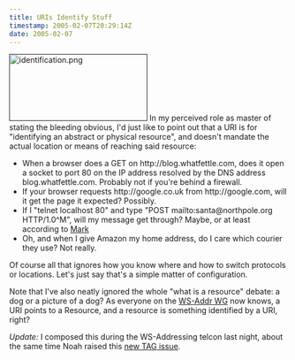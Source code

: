 ```yaml
---
title: URIs Identify Stuff
timestamp: 2005-02-07T20:29:14Z
date: 2005-02-07
---
```


<a href=''></a><a href=''><img alt="identification.png" src="http://blog.whatfettle.com/archives/identification.png" width="250" height="121" border="0" /></a>
In my perceived role as master of stating the bleeding obvious, I'd just like to point out that a URI is for "identifying an abstract or physical resource", and doesn't mandate the actual location or means of reaching said resource:

<ul><li>When a browser does a GET on http://blog.whatfettle.com, does it open a socket to port 80 on the IP address resolved by the DNS address blog.whatfettle.com. Probably not if you're behind a firewall.</li>
<li>If your browser requests http://google.co.uk from http://google.com, will it get the page it expected? Possibly.</li>
<li>If I "telnet localhost 80" and type "POST mailto:santa@northpole.org HTTP/1.0^M", will my message get through? Maybe, or at least according to <a href='http://lists.w3.org/Archives/Public/public-ws-addressing/2005Feb/0023.html'>Mark</a></li>
<li>Oh, and when I give Amazon my home address, do I care which courier they use? Not really.</li>
</ul>

Of course all that ignores how you know where and how to switch protocols or locations. Let's just say that's a simple matter of configuration.

Note that I've also neatly ignored the whole "what is a resource" debate: a dog or a picture of a dog? As everyone on the <a href='http://www.w3.org/2002/ws/addr/'>WS-Addr WG</a> now knows, a URI points to a Resource, and a resource is something identified by a URI, right?

<i>Update:</i> I composed this during the WS-Addressing telcon last night, about the same time Noah raised this <a href='http://lists.w3.org/Archives/Public/www-tag/2005Feb/0013.html'>new TAG issue</a>.
